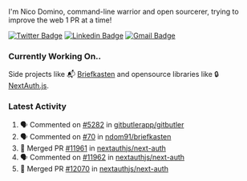
I'm Nico Domino, command-line warrior and open sourcerer, trying to improve the web 1 PR at a time!

[![Twitter Badge](https://img.shields.io/badge/-@ndom91-1ca0f1?style=flat-square&labelColor=1ca0f1&logo=twitter&logoColor=white&link=https://twitter.com/ndom91)](https://twitter.com/ndom91) [![Linkedin Badge](https://img.shields.io/badge/-ndom91-blue?style=flat-square&logo=Linkedin&logoColor=white&link=https://www.linkedin.com/in/ndom91/)](https://www.linkedin.com/in/ndom91/) [![Gmail Badge](https://img.shields.io/badge/-yo@ndo.dev-c14438?style=flat-square&logo=mail.ru&logoColor=white&link=mailto:yo@ndo.dev)](mailto:yo@ndo.dev)

### Currently Working On..

Side projects like 📬 [Briefkasten](https://briefkastenhq.com) and opensource libraries like 🔒 [NextAuth.js](https://github.com/nextauthjs/next-auth).

<!--START_SECTION_PROFILE_VIEWS:readme-info-->
<!--END_SECTION_PROFILE_VIEWS:readme-info-->

<!--START_SECTION_DAILY_COMMIT:readme-info-->
<!--END_SECTION_DAILY_COMMIT:readme-info-->

<!--START_SECTION_WEEKLY_COMMIT:readme-info-->
<!--END_SECTION_WEEKLY_COMMIT:readme-info-->

### Latest Activity

<!--START_SECTION:activity-->
1. 🗣 Commented on [#5282](https://github.com/gitbutlerapp/gitbutler/issues/5282#issuecomment-2443753070) in [gitbutlerapp/gitbutler](https://github.com/gitbutlerapp/gitbutler)
2. 🗣 Commented on [#70](https://github.com/ndom91/briefkasten/issues/70#issuecomment-2442579704) in [ndom91/briefkasten](https://github.com/ndom91/briefkasten)
3. 🎉 Merged PR [#11961](https://github.com/nextauthjs/next-auth/pull/11961) in [nextauthjs/next-auth](https://github.com/nextauthjs/next-auth)
4. 🗣 Commented on [#11962](https://github.com/nextauthjs/next-auth/pull/11962#issuecomment-2442392212) in [nextauthjs/next-auth](https://github.com/nextauthjs/next-auth)
5. 🎉 Merged PR [#12070](https://github.com/nextauthjs/next-auth/pull/12070) in [nextauthjs/next-auth](https://github.com/nextauthjs/next-auth)
<!--END_SECTION:activity-->
